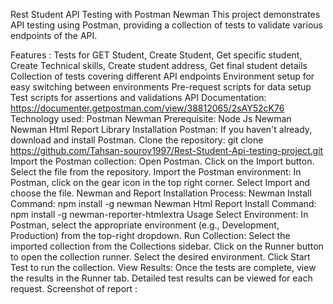 Rest Student API Testing with Postman Newman This project demonstrates API testing using Postman, providing a collection of tests to validate various endpoints of the API.

Features : Tests for GET Student, Create Student, Get specific student, Create Technical skills, Create student address, Get final student details Collection of tests covering different API endpoints Environment setup for easy switching between environments Pre-request scripts for data setup Test scripts for assertions and validations API Documentation: https://documenter.getpostman.com/view/38812065/2sAY52cK76
Technology used: Postman Newman Prerequisite: Node Js Newman Newman Html Report Library Installation Postman: If you haven't already, download and install Postman. Clone the repository: git clone https://github.com/Tahsan-sourov1997/Rest-Student-Api-testing-project.git Import the Postman collection: Open Postman. Click on the Import button. Select the file from the repository. Import the Postman environment: In Postman, click on the gear icon in the top right corner. Select Import and choose the file. Newman and Report Installation Process: Newman Install Command: npm install -g newman Newman Html Report Install Command: npm install -g newman-reporter-htmlextra Usage Select Environment: In Postman, select the appropriate environment (e.g., Development, Production) from the top-right dropdown. Run Collection: Select the imported collection from the Collections sidebar. Click on the Runner button to open the collection runner. Select the desired environment. Click Start Test to run the collection. View Results: Once the tests are complete, view the results in the Runner tab. Detailed test results can be viewed for each request.
Screenshot of report :
